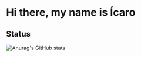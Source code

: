 # Hi there, my name is Ícaro

## Status
![Anurag's GitHub stats](https://github-readme-stats.vercel.app/api?username=IcaroM-CdC&show_icons=true&theme=dracula)

